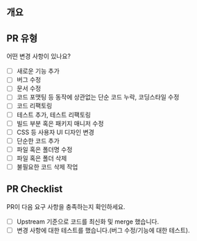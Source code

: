 ## 개요

<!---- 변경 사항 및 관련 이슈에 대해 간단하게 작성해주세요. 어떻게보다 무엇을 왜 수정했는지 설명해주세요. -->

<!---- Resolves: #(Isuue Number) -->

## PR 유형

어떤 변경 사항이 있나요?

- [ ] 새로운 기능 추가
- [ ] 버그 수정
- [ ] 문서 수정
- [ ] 코드 포맷팅 등 동작에 상관없는 단순 코드 누락, 코딩스타일 수정
- [ ] 코드 리팩토링
- [ ] 테스트 추가, 테스트 리팩토링
- [ ] 빌드 부분 혹은 패키지 매니저 수정
- [ ] CSS 등 사용자 UI 디자인 변경
- [ ] 단순한 코드 추가
- [ ] 파일 혹은 폴더명 수정
- [ ] 파일 혹은 폴더 삭제
- [ ] 불필요한 코드 삭제 작업

## PR Checklist

PR이 다음 요구 사항을 충족하는지 확인하세요.

- [ ] Upstream 기준으로 코드를 최신화 및 merge 했습니다.
- [ ] 변경 사항에 대한 테스트를 했습니다.(버그 수정/기능에 대한 테스트).

